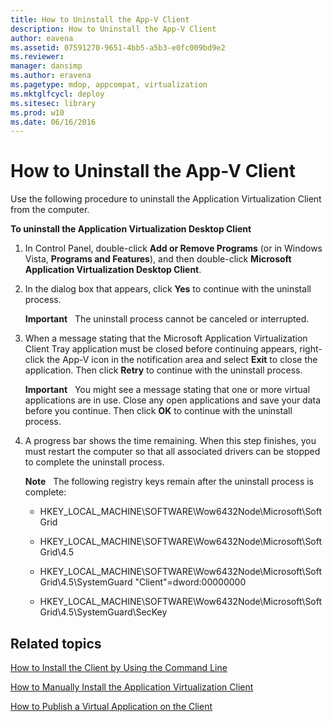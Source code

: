 ```yaml
---
title: How to Uninstall the App-V Client
description: How to Uninstall the App-V Client
author: eavena
ms.assetid: 07591270-9651-4bb5-a5b3-e0fc009bd9e2
ms.reviewer: 
manager: dansimp
ms.author: eravena
ms.pagetype: mdop, appcompat, virtualization
ms.mktglfcycl: deploy
ms.sitesec: library
ms.prod: w10
ms.date: 06/16/2016
---
```



# How to Uninstall the App-V Client


Use the following procedure to uninstall the Application Virtualization Client from the computer.

**To uninstall the Application Virtualization Desktop Client**

1.  In Control Panel, double-click **Add or Remove Programs** (or in Windows Vista, **Programs and Features**), and then double-click **Microsoft Application Virtualization Desktop Client**.

2.  In the dialog box that appears, click **Yes** to continue with the uninstall process.

    **Important**  
    The uninstall process cannot be canceled or interrupted.

     

3.  When a message stating that the Microsoft Application Virtualization Client Tray application must be closed before continuing appears, right-click the App-V icon in the notification area and select **Exit** to close the application. Then click **Retry** to continue with the uninstall process.

    **Important**  
    You might see a message stating that one or more virtual applications are in use. Close any open applications and save your data before you continue. Then click **OK** to continue with the uninstall process.

     

4.  A progress bar shows the time remaining. When this step finishes, you must restart the computer so that all associated drivers can be stopped to complete the uninstall process.

    **Note**  
    The following registry keys remain after the uninstall process is complete:

    -   HKEY\_LOCAL\_MACHINE\\SOFTWARE\\Wow6432Node\\Microsoft\\SoftGrid

    -   HKEY\_LOCAL\_MACHINE\\SOFTWARE\\Wow6432Node\\Microsoft\\SoftGrid\\4.5

    -   HKEY\_LOCAL\_MACHINE\\SOFTWARE\\Wow6432Node\\Microsoft\\SoftGrid\\4.5\\SystemGuard "Client"=dword:00000000

    -   HKEY\_LOCAL\_MACHINE\\SOFTWARE\\Wow6432Node\\Microsoft\\SoftGrid\\4.5\\SystemGuard\\SecKey

     

## Related topics


[How to Install the Client by Using the Command Line](how-to-install-the-client-by-using-the-command-line-new.md)

[How to Manually Install the Application Virtualization Client](how-to-manually-install-the-application-virtualization-client.md)

[How to Publish a Virtual Application on the Client](how-to-publish-a-virtual-application-on-the-client.md)

 

 





